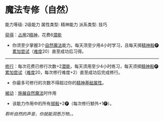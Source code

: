 # 魔法专修（自然）

能力等级: 2级能力
属性类型: 精神能力
派系类型: 技巧

<aside>

[获得](https://www.notion.so/1b3d619a067b8027ba38e2c1caf9d84b?pvs=21)：[占用](https://www.notion.so/1b3d619a067b8028a794de6ceed96ec0?pvs=21)2[精神](https://www.notion.so/1b3d619a067b800a8da5d96dd60be2b1?pvs=21)，花费6[潜能](https://www.notion.so/1b3d619a067b80c2bdb4c721adc30021?pvs=21)

- 你须至少掌握3个[自然魔法](https://www.notion.so/1b3d619a067b8089bd5de5dde97877cb?pvs=21)能力。每天须至少用4小时学习，且每天掷[精神骰](https://www.notion.so/1b3d619a067b80a8a9ffef3e0057db9d?pvs=21)🅟[累加尝试](https://www.notion.so/1b3d619a067b803aa44aee27ccd6ce77?pvs=21)（[难度](https://www.notion.so/1b3d619a067b80fbbc95dc0c033f5e3c?pvs=21)20）直至成功后习得。

---

[修行](https://www.notion.so/1b3d619a067b8027a1ece32be2309cd4?pvs=21)：每次花费已修行次数+2[潜能](https://www.notion.so/1b3d619a067b80c2bdb4c721adc30021?pvs=21)，每天须用至少4小时练习，每天须掷[精神骰](https://www.notion.so/1b3d619a067b80a8a9ffef3e0057db9d?pvs=21)🅟[累加尝试](https://www.notion.so/1b3d619a067b803aa44aee27ccd6ce77?pvs=21)（[难度](https://www.notion.so/1b3d619a067b80fbbc95dc0c033f5e3c?pvs=21)20，每次修行难度+2）直至成功后完成修行。

- 你最多可修行的次数不得超过你的[精神](https://www.notion.so/1b3d619a067b800a8da5d96dd60be2b1?pvs=21)[基础属性](https://www.notion.so/1b3d619a067b809b9942c3034fa32a96?pvs=21)。
</aside>

<aside>

[被动](https://www.notion.so/1b3d619a067b8041a000ebc294fff708?pvs=21)：[施展](https://www.notion.so/1b3d619a067b80f38dccf027f026b32f?pvs=21)[自然魔法](https://www.notion.so/1b3d619a067b8089bd5de5dde97877cb?pvs=21)时作用

- 该能力作用中的所有[掷骰](https://www.notion.so/1b3d619a067b80f89c53e38483e535c4?pvs=21)+2🅟（每次修行额外+1🅟）。
</aside>

*聆听自然的声音，你就能洞悉万物。。*